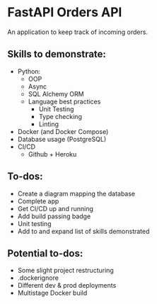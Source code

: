 # FastAPI Orders API

An application to keep track of incoming orders.

## Skills to demonstrate:
- Python:
  - OOP
  - Async
  - SQL Alchemy ORM
  - Language best practices
    - Unit Testing
    - Type checking
    - Linting
- Docker (and Docker Compose)
- Database usage (PostgreSQL)
- CI/CD
  - Github + Heroku

## To-dos:
- Create a diagram mapping the database
- Complete app
- Get CI/CD up and running
- Add build passing badge
- Unit testing
- Add to and expand list of skills demonstrated

## Potential to-dos:
- Some slight project restructuring
- .dockerignore
- Different dev & prod deployments
- Multistage Docker build